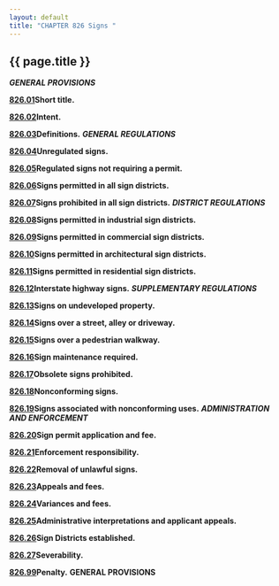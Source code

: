 ```yaml
---
layout: default 
title: "CHAPTER 826 Signs "
---
```


{{ page.title }}
----------------

***GENERAL PROVISIONS***

[**826.01**](3a219c26.html)**Short title.**

[**826.02**](3a251fe3.html)**Intent.**

[**826.03**](3a2f3d6a.html)**Definitions.** ***GENERAL REGULATIONS***

[**826.04**](3a854a95.html)**Unregulated signs.**

[**826.05**](3a8f8a55.html)**Regulated signs not requiring a permit.**

[**826.06**](3aa6a7b4.html)**Signs permitted in all sign districts.**

[**826.07**](3ac8b86c.html)**Signs prohibited in all sign districts.**
***DISTRICT REGULATIONS***

[**826.08**](3ae28c13.html)**Signs permitted in industrial sign
districts.**

[**826.09**](3b095011.html)**Signs permitted in commercial sign
districts.**

[**826.10**](3b4c0816.html)**Signs permitted in architectural sign
districts.**

[**826.11**](3b74be6f.html)**Signs permitted in residential sign
districts.**

[**826.12**](3b809a9d.html)**Interstate highway signs.**
***SUPPLEMENTARY REGULATIONS***

[**826.13**](3b93f287.html)**Signs on undeveloped property.**

[**826.14**](3b973f7f.html)**Signs over a street, alley or driveway.**

[**826.15**](3b9b89a2.html)**Signs over a pedestrian walkway.**

[**826.16**](3b9f3a0b.html)**Sign maintenance required.**

[**826.17**](3ba3e99a.html)**Obsolete signs prohibited.**

[**826.18**](3ba76cec.html)**Nonconforming signs.**

[**826.19**](3bae9610.html)**Signs associated with nonconforming uses.**
***ADMINISTRATION AND ENFORCEMENT***

[**826.20**](3bb4616a.html)**Sign permit application and fee.**

[**826.21**](3bc0b929.html)**Enforcement responsibility.**

[**826.22**](3bc43a61.html)**Removal of unlawful signs.**

[**826.23**](3bccf804.html)**Appeals and fees.**

[**826.24**](3bd34767.html)**Variances and fees.**

[**826.25**](3be44031.html)**Administrative interpretations and
applicant appeals.**

[**826.26**](3bed9ca6.html)**Sign Districts established.**

[**826.27**](3bf7e938.html)**Severability.**

[**826.99**](3bfbc1c8.html)**Penalty.** **GENERAL PROVISIONS**
